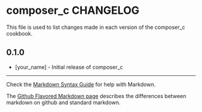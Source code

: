 # composer_c CHANGELOG

This file is used to list changes made in each version of the composer_c cookbook.

## 0.1.0
- [your_name] - Initial release of composer_c

- - -
Check the [Markdown Syntax Guide](http://daringfireball.net/projects/markdown/syntax) for help with Markdown.

The [Github Flavored Markdown page](http://github.github.com/github-flavored-markdown/) describes the differences between markdown on github and standard markdown.
